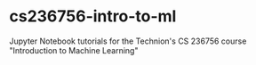 # cs236756-intro-to-ml
Jupyter Notebook tutorials for the Technion's CS 236756 course "Introduction to Machine Learning" 
